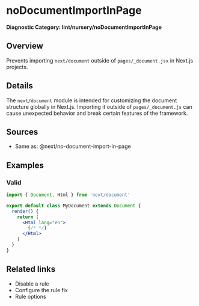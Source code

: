 # noDocumentImportInPage

**Diagnostic Category: lint/nursery/noDocumentImportInPage**

## Overview

Prevents importing `next/document` outside of `pages/_document.jsx` in Next.js projects.

## Details

The `next/document` module is intended for customizing the document structure globally in Next.js. Importing it outside of `pages/_document.js` can cause unexpected behavior and break certain features of the framework.

## Sources

- Same as: @next/no-document-import-in-page

## Examples

### Valid

```jsx
import { Document, Html } from 'next/document'

export default class MyDocument extends Document {
  render() {
    return (
      <Html lang="en">
        {/* */}
      </Html>
    )
  }
}
```

## Related links

- Disable a rule
- Configure the rule fix
- Rule options